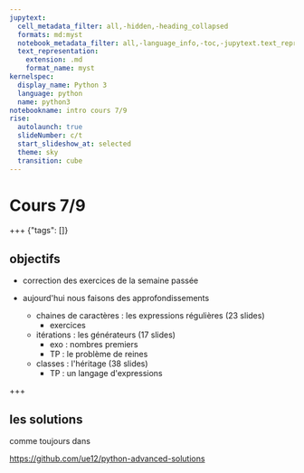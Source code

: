 ```yaml
---
jupytext:
  cell_metadata_filter: all,-hidden,-heading_collapsed
  formats: md:myst
  notebook_metadata_filter: all,-language_info,-toc,-jupytext.text_representation.jupytext_version,-jupytext.text_representation.format_version
  text_representation:
    extension: .md
    format_name: myst
kernelspec:
  display_name: Python 3
  language: python
  name: python3
notebookname: intro cours 7/9
rise:
  autolaunch: true
  slideNumber: c/t
  start_slideshow_at: selected
  theme: sky
  transition: cube
---
```


# Cours 7/9

+++ {"tags": []}

## objectifs

* correction des exercices de la semaine passée

* aujourd'hui nous faisons des approfondissements

  * chaines de caractères : les expressions régulières (23 slides)
    * exercices
  * itérations : les générateurs (17 slides)
    * exo : nombres premiers
    * TP : le problème de reines
  * classes : l'héritage (38 slides)
    * TP : un langage d'expressions

+++

## les solutions

comme toujours dans 

https://github.com/ue12/python-advanced-solutions
